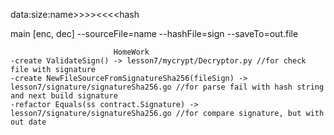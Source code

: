 data:size:name>>>><<<<hash

main [enc, dec] --sourceFile=name --hashFile=sign --saveTo=out.file

                           HomeWork 
    -create ValidateSign() -> lesson7/mycrypt/Decryptor.py //for check file with signature 
    -create NewFileSourceFromSignatureSha256(fileSign) -> lesson7/signature/signatureSha256.go //for parse fail with hash string and next build signature
    -refactor Equals(ss contract.Signature) -> lesson7/signature/signatureSha256.go //for compare signature, but with out date
